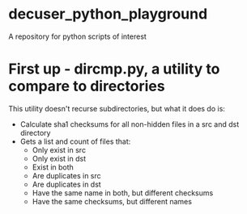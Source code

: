 # decuser_python_playground
A repository for python scripts of interest

# First up - dircmp.py, a utility to compare to directories
This utility doesn't recurse subdirectories, but what it does do is:

* Calculate sha1 checksums for all non-hidden files in a src and dst directory
* Gets a list and count of files that:
  * Only exist in src
  * Only exist in dst
  * Exist in both
  * Are duplicates in src
  * Are duplicates in dst
  * Have the same name in both, but different checksums
  * Have the same checksums, but different names


